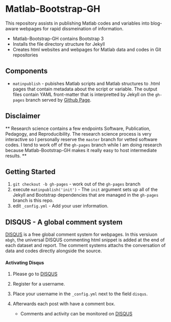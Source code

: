 Matlab-Bootstrap-GH
===================

This repository assists in publishing Matlab codes and variables into blog-aware webpages for rapid dissmeination of information.

* Matlab-Bootstrap-GH contains Bootstrap 3
* Installs the file directory structure for Jekyll
* Creates html websites and webpages for Matlab data and codes in Git repositories

## Components

* ``matinpublish`` - pubishes Matlab scripts and Matlab structures to .html pages that contain metadata about the script or variable.
The output files contain YAML front-matter that is interpretted by Jekyll on the ``gh-pages`` branch served by [Github Page](http://pages.github.com).

## Disclaimer

** Research science contains a few endpoints Software, Publication, Pedagogy, and Reproducibility.  The research science process is very interactive
so I personally reserve the ``master`` branch for vetted software codes.  I tend to work off of the ``gh-pages`` branch while I am doing research
because Matlab-Bootstrap-GH makes it really easy to host intermediate results. **

## Getting Started

1. ``git checkout -b gh-pages`` - work out of the ``gh-pages`` branch
2. execute ``matinpublish('init')`` - The ``init`` argument sets up all of the Jekyll and Bootstrap dependencies that are managed in the ``gh-pages`` branch is this repo.
3. edit ``_config.yml`` - Add your user information.

## DISQUS - A global comment system

[DISQUS](www.disqus.com) is a free global comment system for webpages.  In this versiuon ``mbgh``, the universal DISQUS commenting html snippet is added at the end of each dataset and report.  The comment systems attachs the conversation of data and codes directly alongside the source.

#### Activating Disqus

1. Please go to [DISQUS](www.disqus.com)
2. Register for a username.
3. Place your username in the ``_config.yml`` next to the field ``disqus``.
4. Afterwards each post with have a comment box.

   * Comments and activity can be monitored on [DISQUS](www.disqus.com)


